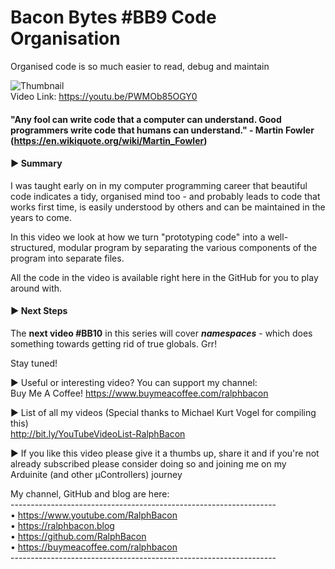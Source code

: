 # Bacon Bytes #BB9 Code Organisation
Organised code is so much easier to read, debug and maintain

![Thumbnail](https://user-images.githubusercontent.com/20911308/170435731-0752a07f-2408-4f91-8860-79b26136866c.png)  
Video Link: https://youtu.be/PWMOb85OGY0  

#### "Any fool can write code that a computer can understand. Good programmers write code that humans can understand." - Martin Fowler (https://en.wikiquote.org/wiki/Martin_Fowler)  

#### ► Summary

I was taught early on in my computer programming career that beautiful code indicates a tidy, organised mind too - and probably leads to code that works first time, is easily understood by others and can be maintained in the years to come.

In this video we look at how we turn "prototyping code" into a well-structured, modular program by separating the various components of the program into separate files.

All the code in the video is available right here in the GitHub for you to play around with.  

#### ► Next Steps

The **next video #BB10** in this series will cover _**namespaces**_ - which does something towards getting rid of true globals. Grr!

Stay tuned!

► Useful or interesting video? You can support my channel:  
Buy Me A Coffee! https://www.buymeacoffee.com/ralphbacon  

► List of all my videos (Special thanks to Michael Kurt Vogel for compiling this)  
http://bit.ly/YouTubeVideoList-RalphBacon  

► If you like this video please give it a thumbs up, share it and if you're not already subscribed please consider doing so and joining me on my Arduinite (and other μControllers) journey  

My channel, GitHub and blog are here:  
\------------------------------------------------------------------  
• https://www.youtube.com/RalphBacon  
• https://ralphbacon.blog  
• https://github.com/RalphBacon  
• https://buymeacoffee.com/ralphbacon  
\------------------------------------------------------------------  



